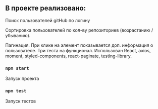 ## В проекте реализовано:

Поиск пользователей gitHub по логину

Сортировка пользователей по кол-ву репозиториев (возрастанию / убыванию).

Пагинация.
При клике на элемент показывается доп. информация о пользователе.
Три теста на функционал.
Использован React, axios, moment, styled-components, react-paginate, testing-library.

### `npm start`

Запуск проекта

### `npm test`

Запуск тестов
